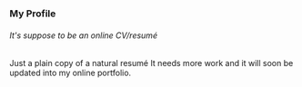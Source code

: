 ### My Profile
###### It's suppose to be an online CV/resumé
Just a plain copy of a natural resumé
It needs more work and it will soon be updated into my online portfolio.
